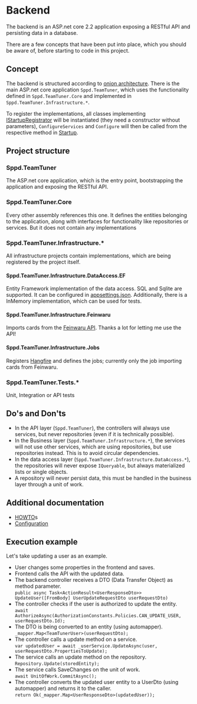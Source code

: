 # Backend

The backend is an ASP.<span/>net core 2.2 application exposing a RESTful API and persisting data in a database.

There are a few concepts that have been put into place, which you should be aware of, before starting to code in this project.

## Concept
The backend is structured according to [onion architecture](https://www.codeguru.com/csharp/csharp/cs_misc/designtechniques/understanding-onion-architecture.html). There is the main ASP.<span/>net core application `Sppd.TeamTuner`, which uses the functionality defined in `Sppd.TeamTuner.Core` and implemented in `Sppd.TeamTuner.Infrastructure.*`.

To register the implementations, all classes implementing [IStartupRegistrator](./Sppd.TeamTuner.Core/IStartupRegistrator.cs) will be instantiated (they need a constructor without parameters), `ConfigureServices` and `Configure` will then be called from the respective method in [Startup](./Sppd.TeamTuner/Startup.cs).

## Project structure
### Sppd.TeamTuner
The ASP.<span/>net core application, which is the entry point, bootstrapping the application and exposing the RESTful API.

### Sppd.TeamTuner.Core
Every other assembly references this one. It defines the entities belonging to the application, along with interfaces for functionality like repositories or services. But it does not contain any implementations

### Sppd.TeamTuner.Infrastructure.*
All infrastructure projects contain implementations, which are being registered by the project itself.

#### Sppd.TeamTuner.Infrastructure.DataAccess.EF
Entity Framework implementation of the data access. SQL and Sqlite are supported. It can be configured in [appsettings.json](./Sppd.TeamTuner/Config/appsettings.json). Additionally, there is a InMemory implementation, which can be used for tests.

#### Sppd.TeamTuner.Infrastructure.Feinwaru
Imports cards from the [Feinwaru API](https://sppd.feinwaru.com/). Thanks a lot for letting me use the API!

#### Sppd.TeamTuner.Infrastructure.Jobs
Registers [Hangfire](https://www.hangfire.io/) and defines the jobs; currently only the job importing cards from Feinwaru.

### Sppd.TeamTuner.Tests.*
Unit, Integration or API tests

## Do's and Don'ts
- In the API layer (`Sppd.TeamTuner`), the controllers will always use services, but never repositories (even if it is technically possible).
- In the Business layer (`Sppd.TeamTuner.Infrastructure.*`), the services will not use other services, which are using repositories, but use repositories instead. This is to avoid circular dependencies.
- In the data access layer (`Sppd.TeamTuner.Infrastructure.DataAccess.*`), the repositories will never expose `IQueryable`, but always materialized lists or single objects.
- A repository will never persist data, this must be handled in the business layer through a unit of work.

## Additional documentation
- [HOWTO](./HOWTO.md)s
- [Configuration](./Sppd.TeamTuner/Config/Configuration.md)

## Execution example
Let's take updating a user as an example.
- User changes some properties in the frontend and saves.
- Frontend calls the API with the updated data.
- The backend controller receives a DTO (Data Transfer Object) as method parameter.<br>
`public async Task<ActionResult<UserResponseDto>> UpdateUser([FromBody] UserUpdateRequestDto userRequestDto)`
- The controller checks if the user is authorized to update the entity.<br>
`await AuthorizeAsync(AuthorizationConstants.Policies.CAN_UPDATE_USER, userRequestDto.Id);`
- The DTO is being converted to an entity (using automapper).<br>
`_mapper.Map<TeamTunerUser>(userRequestDto);`
- The controller calls a update method on a service.<br>
`var updatedUser = await _userService.UpdateAsync(user, userRequestDto.PropertiesToUpdate);`
- The service calls an update method on the repository.<br>
`Repository.Update(storedEntity);`
- The service calls SaveChanges on the unit of work.<br>
`await UnitOfWork.CommitAsync();`
- The controller converts the updated user entity to a UserDto (using automapper) and returns it to the caller.<br>
`return Ok(_mapper.Map<UserResponseDto>(updatedUser));`